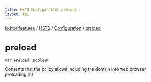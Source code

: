 ```yaml
---
title: HSTS.Configuration.preload - 
layout: api
---
```


<div class='api-docs-breadcrumbs'><a href="../../index.html">io.ktor.features</a> / <a href="../index.html">HSTS</a> / <a href="index.html">Configuration</a> / <a href="./preload.html">preload</a></div>

# preload

<div class="signature"><code><span class="keyword">var </span><span class="identifier">preload</span><span class="symbol">: </span><a href="https://kotlinlang.org/api/latest/jvm/stdlib/kotlin/-boolean/index.html"><span class="identifier">Boolean</span></a></code></div>

Consents that the policy allows including the domain into web browser preloading list

